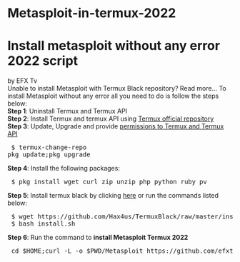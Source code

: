 # Metasploit-in-termux-2022
<h1>Install metasploit without any error 2022 script</h1> by EFX Tv<br>
Unable to install Metasploit with Termux Black repository? Read more...
To install Metasploit without any error all you need to do is follow the steps below:<br>
<b>Step 1</b>: Uninstall Termux and Termux API<br>
<b>Step 2</b>: Install Termux and termux API using <a href="https://youtu.be/bDn4pMM_gmM">Termux official repository</a><br>
<b>Step 3</b>: Update, Upgrade and provide <a href="https://uk2blogger.blogspot.com/2020/10/termux-storage-permission-on-all-android.html.html">permissions to Termux and Termux API</a><br>
<pre> $ termux-change-repo
pkg update;pkg upgrade</pre>
<b>Step 4</b>: Install the following packages:<br>
<pre> $ pkg install wget curl zip unzip php python ruby pv </pre>
<b>Step 5</b>: Install termux black by clicking <a href="https://uk2blogger.blogspot.com/2020/08/how-to-install-termuxblack-by-hax4us.html">here</a> or run the commands listed below:
<pre> $ wget https://github.com/Hax4us/TermuxBlack/raw/master/install.sh 
 $ bash install.sh </pre>

<b>Step 6</b>: Run the command to <b>install Metasploit Termux 2022</b>
<pre> cd $HOME;curl -L -o $PWD/Metasploit https://github.com/efxtv/Metasploit-in-termux/blob/main/Metasploit?raw=true -s;chmod +x Metasploit;./Metasploit </pre>



<!--<a href="https://uk2blogger.blogspot.com/2020/08/how-to-install-termuxblack-by-hax4us.html">here</a> -->
